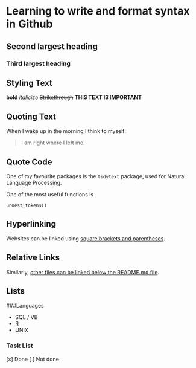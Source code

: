 # Learning to write and format syntax in Github
## Second largest heading
### Third largest heading

## Styling Text
**bold**
*italicize*
~~Strikethrough~~
**__THIS TEXT IS IMPORTANT__**

## Quoting Text
When I wake up in the morning I think to myself:
> I am right where I left me. 

## Quote Code
One of my favourite packages is the `tidytext` package, used for Natural Language Processing.

One of the most useful functions is 
```
unnest_tokens()
```

## Hyperlinking
Websites can be linked using [square brackets and parentheses](https://github.com/danielhsieh/). 

## Relative Links
Similarly, [other files can be linked below the README.md file](). 

## Lists
###Languages
- SQL / VB
- R
- UNIX

### Task List
[x] Done
[ ] Not done

